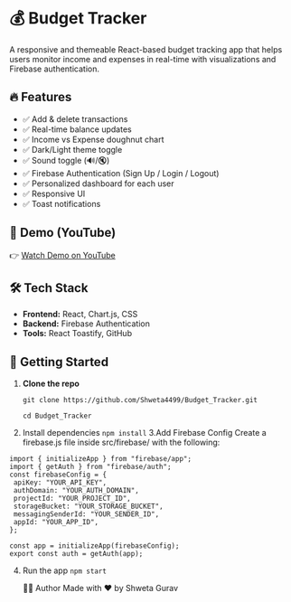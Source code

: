 # 💰 Budget Tracker

A responsive and themeable React-based budget tracking app that helps users monitor income and expenses in real-time with visualizations and Firebase authentication.

## 🔥 Features

- ✅ Add & delete transactions
- ✅ Real-time balance updates
- ✅ Income vs Expense doughnut chart
- ✅ Dark/Light theme toggle
- ✅ Sound toggle (🔊/🔇)
- ✅ Firebase Authentication (Sign Up / Login / Logout)
- ✅ Personalized dashboard for each user
- ✅ Responsive UI
- ✅ Toast notifications

## 🎥 Demo (YouTube)

👉 [Watch Demo on YouTube](https://youtu.be/LPnj2ZLSb_k?si=Ji8kakjMIDlm-r_Z)

## 🛠 Tech Stack

- **Frontend:** React, Chart.js, CSS
- **Backend:** Firebase Authentication
- **Tools:** React Toastify, GitHub

## 🚀 Getting Started

1. **Clone the repo**

   ```git clone https://github.com/Shweta4499/Budget_Tracker.git```
   
   ```cd Budget_Tracker```
3.  Install dependencies
   ```npm install```
3.Add Firebase Config
 Create a firebase.js file inside src/firebase/ with the following:
 ```
 import { initializeApp } from "firebase/app";
 import { getAuth } from "firebase/auth";
 const firebaseConfig = {
  apiKey: "YOUR_API_KEY",
  authDomain: "YOUR_AUTH_DOMAIN",
  projectId: "YOUR_PROJECT_ID",
  storageBucket: "YOUR_STORAGE_BUCKET",
  messagingSenderId: "YOUR_SENDER_ID",
  appId: "YOUR_APP_ID",
 };

 const app = initializeApp(firebaseConfig);
 export const auth = getAuth(app);
```
4. Run the app
   ```npm start```


   🙋‍♀️ Author
Made with ❤️ by Shweta Gurav

